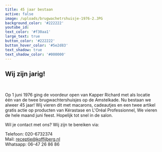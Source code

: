 ```yaml
---
title: 45 jaar bestaan
active: false
image: /uploads/brugwachetrshuisje-1976-2.JPG
background_color: '#222222'
youtube_id:
text_color: '#f30aa1'
large_text: true
button_color: '#222222'
button_hover_color: '#5e2d83'
text_shadow: true
text_shadow_color: '#000000'
---
```


## Wij zijn jarig\!&nbsp;

&nbsp;

Op 1 juni 1976 ging de voordeur open van Kapper Richard met als locatie één van de twee brugwachtershuisjes op de Amstelkade. Nu bestaan we alweer 45 jaar\! Wij vieren dit met macarons, cadeautjes en een twee artikel gratis actie op producten van Kérastase en L'Oréal Professionnel, We vieren de hele maand juni feest. Hopelijk tot snel in de salon.&nbsp;

Wil je contact met ons? Wij zijn te bereiken via:

Telefoon: 020-6732374<br>Mail: receptie@koffijberg.nl&nbsp;<br>Whatsapp: 06-47 26 86 86<br>&nbsp;

&nbsp;

&nbsp;
